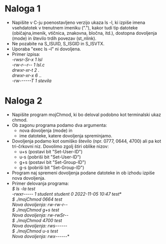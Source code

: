 # Naloga 1
- Napišite v C-ju poenostavljeno verzijo ukaza ls -l, ki izpiše imena vsehdatotek v trenutnem imeniku ("."), kakor tudi tip datoteke (običajna,imenik, vtičnica, znakovna, bločna, itd.), dostopna dovoljenja (mode) in število trdih povezav (st_nlink).
- Ne pozabite na S_ISUID, S_ISGID in S_ISVTX.
- Uporaba "exec ls –l" ni dovoljena.
- Primer izpisa:  
*-rwsr-Sr-x 1 lsl   
-rw-r--r-- 1 lsl.c  
drwxr-xr-t 2 .  
drwxr-xr-x 6 ..  
-rw------T 1 stevila*

# Naloga 2
- Napišite program mojChmod, ki bo deloval podobno kot terminalski ukaz chmod.
- Ob zagonu programa podamo dva argumenta:
  - nova dovoljenja (mode) in
  - ime datoteke, katere dovoljenja spreminjamo.
- Dovoljenja podamo kot osmiško število (npr. 0777, 0644, 4700) ali pa kot tri-črkovni niz. Dovolimo zgolj štiri oblike nizov:
  - u+s (postavi bit "Set-User-ID")
  - u-s (pobriši bit "Set-User-ID")
  - g+s (postavi bit "Set-Group-ID")
  - g-s (pobriši bit "Set-Group-ID")
- Program naj spremeni dovoljenja podane datoteke in ob izhodu izpiše nova dovoljenja.
- Primer delovanja programa:  
*$ ls -la test  
-rwxr----- 1 student student 0 2022-11-05 10:47 test**  
*$ ./mojChmod 0664 test  
Nova dovoljenja: rw-rw-r--  
$ ./mojChmod g+s test  
Nova dovoljenja: rw-rwSr--  
$ ./mojChmod 4700 test  
Nova dovoljenja: rws------  
$ ./mojChmod u-s test  
Nova dovoljenja: rwx------**  
